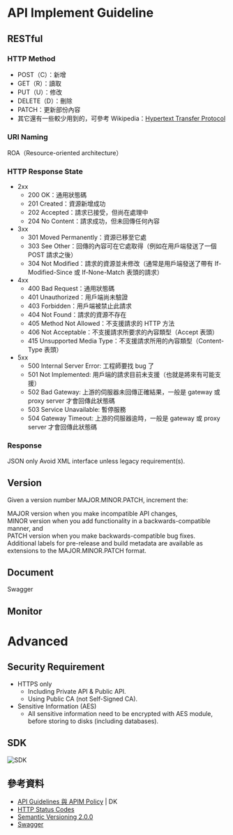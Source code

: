 # API Implement Guideline

## RESTful
### HTTP Method
* POST（C）：新增
* GET（R）：讀取
* PUT（U）：修改
* DELETE（D）：刪除
* PATCH：更新部份內容
* 其它還有一些較少用到的，可參考 Wikipedia：[Hypertext Transfer Protocol](https://en.wikipedia.org/wiki/Hypertext_Transfer_Protocol#Request_methods "Request Method")

### URI Naming
ROA（Resource-oriented architecture）

### HTTP Response State
* 2xx
	* 200 OK：通用狀態碼
	* 201 Created：資源新增成功
	* 202 Accepted：請求已接受，但尚在處理中
	* 204 No Content：請求成功，但未回傳任何內容
* 3xx
	* 301 Moved Permanently：資源已移至它處
	* 303 See Other：回傳的內容可在它處取得（例如在用戶端發送了一個 POST 請求之後）
	* 304 Not Modified：請求的資源並未修改（通常是用戶端發送了帶有 If-Modified-Since 或 If-None-Match 表頭的請求）
* 4xx
	* 400 Bad Request：通用狀態碼
	* 401 Unauthorized：用戶端尚未驗證
	* 403 Forbidden：用戶端被禁止此請求
	* 404 Not Found：請求的資源不存在
	* 405 Method Not Allowed：不支援請求的 HTTP 方法
	* 406 Not Acceptable：不支援請求所要求的內容類型（Accept 表頭）
	* 415 Unsupported Media Type：不支援請求所用的內容類型（Content-Type 表頭）
* 5xx
	* 500 Internal Server Error: 工程師要找 bug 了
	* 501 Not Implemented: 用戶端的請求目前未支援（也就是將來有可能支援）
	* 502 Bad Gateway: 上游的伺服器未回傳正確結果，一般是 gateway 或 proxy server 才會回傳此狀態碼
	* 503 Service Unavailable: 暫停服務
	* 504 Gateway Timeout: 上游的伺服器逾時，一般是 gateway 或 proxy server 才會回傳此狀態碼

### Response
JSON only
Avoid XML interface unless legacy requirement(s).


## Version
Given a version number MAJOR.MINOR.PATCH, increment the:

MAJOR version when you make incompatible API changes,  
MINOR version when you add functionality in a backwards-compatible manner, and  
PATCH version when you make backwards-compatible bug fixes.  
Additional labels for pre-release and build metadata are available as extensions to the MAJOR.MINOR.PATCH format.


## Document
Swagger

## Monitor


# Advanced
## Security Requirement
* HTTPS only  
	* Including Private API & Public API.  
	* Using Public CA (not Self-Signed CA).  
* Sensitive Information (AES)  
	* All sensitive information need to be encrypted with AES module, before storing to disks (including databases).
## SDK
![SDK](http://columns.chicken-house.net/wp-content/uploads/2016/10/apisdk-02-arch.png)

## 參考資料

* [API Guidelines 與 APIM Policy](http://sysblog.104.com.tw/notice.php?op=notice_view&id=17609) | DK
* [HTTP Status Codes](http://www.restapitutorial.com/httpstatuscodes.html)
* [Semantic Versioning 2.0.0](http://semver.org/)
* [Swagger](http://swagger.io/)
